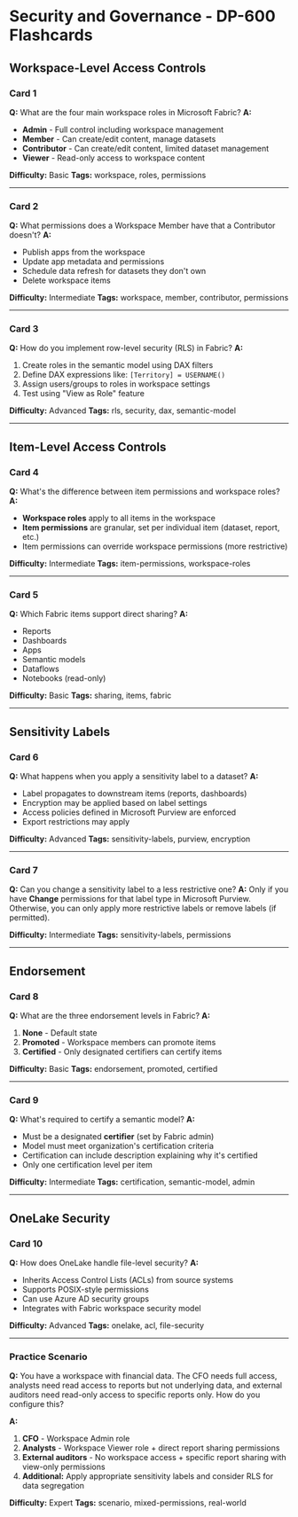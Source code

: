 # Security and Governance - DP-600 Flashcards

## Workspace-Level Access Controls

### Card 1
**Q:** What are the four main workspace roles in Microsoft Fabric?
**A:** 
- **Admin** - Full control including workspace management
- **Member** - Can create/edit content, manage datasets
- **Contributor** - Can create/edit content, limited dataset management  
- **Viewer** - Read-only access to workspace content

**Difficulty:** Basic
**Tags:** workspace, roles, permissions

---

### Card 2
**Q:** What permissions does a Workspace Member have that a Contributor doesn't?
**A:** 
- Publish apps from the workspace
- Update app metadata and permissions
- Schedule data refresh for datasets they don't own
- Delete workspace items

**Difficulty:** Intermediate
**Tags:** workspace, member, contributor, permissions

---

### Card 3
**Q:** How do you implement row-level security (RLS) in Fabric?
**A:** 
1. Create roles in the semantic model using DAX filters
2. Define DAX expressions like: `[Territory] = USERNAME()`
3. Assign users/groups to roles in workspace settings
4. Test using "View as Role" feature

**Difficulty:** Advanced
**Tags:** rls, security, dax, semantic-model

---

## Item-Level Access Controls

### Card 4
**Q:** What's the difference between item permissions and workspace roles?
**A:** 
- **Workspace roles** apply to all items in the workspace
- **Item permissions** are granular, set per individual item (dataset, report, etc.)
- Item permissions can override workspace permissions (more restrictive)

**Difficulty:** Intermediate
**Tags:** item-permissions, workspace-roles

---

### Card 5
**Q:** Which Fabric items support direct sharing?
**A:** 
- Reports
- Dashboards  
- Apps
- Semantic models
- Dataflows
- Notebooks (read-only)

**Difficulty:** Basic
**Tags:** sharing, items, fabric

---

## Sensitivity Labels

### Card 6
**Q:** What happens when you apply a sensitivity label to a dataset?
**A:** 
- Label propagates to downstream items (reports, dashboards)
- Encryption may be applied based on label settings
- Access policies defined in Microsoft Purview are enforced
- Export restrictions may apply

**Difficulty:** Advanced
**Tags:** sensitivity-labels, purview, encryption

---

### Card 7
**Q:** Can you change a sensitivity label to a less restrictive one?
**A:** 
Only if you have **Change** permissions for that label type in Microsoft Purview. Otherwise, you can only apply more restrictive labels or remove labels (if permitted).

**Difficulty:** Intermediate
**Tags:** sensitivity-labels, permissions

---

## Endorsement

### Card 8
**Q:** What are the three endorsement levels in Fabric?
**A:** 
1. **None** - Default state
2. **Promoted** - Workspace members can promote items
3. **Certified** - Only designated certifiers can certify items

**Difficulty:** Basic
**Tags:** endorsement, promoted, certified

---

### Card 9
**Q:** What's required to certify a semantic model?
**A:** 
- Must be a designated **certifier** (set by Fabric admin)
- Model must meet organization's certification criteria
- Certification can include description explaining why it's certified
- Only one certification level per item

**Difficulty:** Intermediate
**Tags:** certification, semantic-model, admin

---

## OneLake Security

### Card 10
**Q:** How does OneLake handle file-level security?
**A:** 
- Inherits Access Control Lists (ACLs) from source systems
- Supports POSIX-style permissions  
- Can use Azure AD security groups
- Integrates with Fabric workspace security model

**Difficulty:** Advanced
**Tags:** onelake, acl, file-security

---

### Practice Scenario

**Q:** You have a workspace with financial data. The CFO needs full access, analysts need read access to reports but not underlying data, and external auditors need read-only access to specific reports only. How do you configure this?

**A:** 
1. **CFO** - Workspace Admin role
2. **Analysts** - Workspace Viewer role + direct report sharing permissions  
3. **External auditors** - No workspace access + specific report sharing with view-only permissions
4. **Additional:** Apply appropriate sensitivity labels and consider RLS for data segregation

**Difficulty:** Expert
**Tags:** scenario, mixed-permissions, real-world